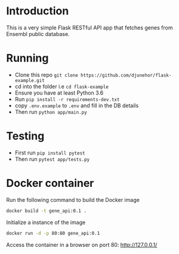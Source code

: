 # Introduction
This is a very simple Flask RESTful API app that fetches genes from Ensembl public database.

# Running
* Clone this repo `git clone https://github.com/djunehor/flask-example.git`
* cd into the folder i.e `cd flask-example`
* Ensure you have at least Python 3.6
* Run `pip install -r requirements-dev.txt`
* copy `.env.example` to `.env` and fill in the DB details
* Then run `python app/main.py`

# Testing
* First run `pip install pytest`
* Then run `pytest app/tests.py`

# Docker container
Run the following command to build the Docker image

```bash
docker build -t gene_api:0.1 .
```

Initialize a instance of the image 

```bash
docker run -d -p 80:80 gene_api:0.1
```

Access the container in a browser on port 80: http://127.0.0.1/
